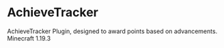 # AchieveTracker
AchieveTracker Plugin, designed to award points based on advancements. Minecraft 1.19.3
